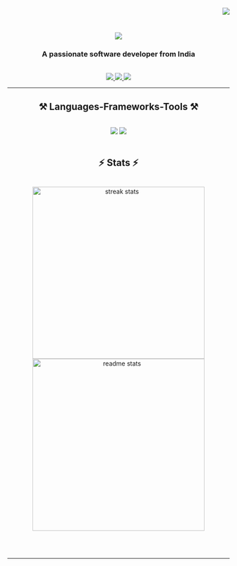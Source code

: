 <div align="center">
    <br>
<img align="right" src="https://visitor-badge.laobi.icu/badge?page_id=Krishna123-55.Krishna123-55" />
    </br>
</div>

<h1 align="center">
    <img src="https://readme-typing-svg.herokuapp.com/?font=Righteous&size=35&center=true&vCenter=true&width=500&height=70&duration=4000&lines=Hi+There!+👋;+I'm+Krishna+Raut!;" />
</h1>

<h3 align="center">A passionate software developer from India</h3>

<br/>

 
<div align="center"> 
  <a href="mailto:darshanraut@gmail.com">
    <img src="https://img.shields.io/badge/Gmail-333333?style=for-the-badge&logo=gmail&logoColor=red" />
  </a>
  <a href="https://www.linkedin.com/in/krishna-raut-2b5365245" target="_blank">
    <img src="https://img.shields.io/badge/LinkedIn-0077B5?style=for-the-badge&logo=linkedin&logoColor=white" target="_blank" />
  </a>
<a href="https://github.com/Krishna123-55" target="_blank">
     <img src="https://img.shields.io/badge/Portfolio-FF5722?style=for-the-badge&logo=todoist&logoColor=white" target="_blank" /> <!-- sqlite, safari, google-chrome are other good icon options -->
  </a>
</div>

 <hr/>
 
<h2 align="center">⚒️ Languages-Frameworks-Tools ⚒️</h2>
<br/>
<div align="center">
    <img src="https://skillicons.dev/icons?i=react,bootstrap,html,firebase,css,figma,tailwind,git,babel" />
    <img src="https://skillicons.dev/icons?i=nodejs,java,javascript,typescript,firebase,c,nextjs" /><br>
</div>

<br/>

<h2 align="center">⚡ Stats ⚡</h2>
<br>
<div align=center>
  <img width=390 src="https://github-readme-streak-stats-Krishna123-55.vercel.app/?user=Krishna123-55&theme=react&border_radius=10" alt="streak stats"/>
  <img width=390 src="https://github-readme-stats-Krishna123-55.vercel.app/api?username=Krishna123-55&show_icons=true&theme=react&rank_icon=github&border_radius=10" alt="readme stats" />
</div>

<br/><br/>

<hr/>

  
  <!---
Krishna123-55/Krishna123-55 is a ✨ special ✨ repository because its `README.md` (this file) appears on your GitHub profile.
You can click the Preview link to take a look at your changes.
--->
